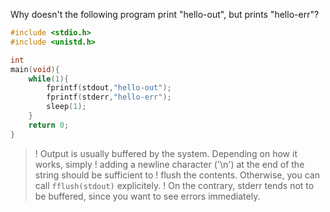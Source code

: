 Why doesn't the following program print "hello-out", but prints "hello-err"?
```C
#include <stdio.h>
#include <unistd.h>

int 
main(void){
	while(1){
		fprintf(stdout,"hello-out");
		fprintf(stderr,"hello-err");
		sleep(1);
	}
	return 0;
}
```

>! Output is usually buffered by the system. Depending on how it works, simply
>! adding a newline character ('\n') at the end of the string should be sufficient to
>! flush the contents. Otherwise, you can call `fflush(stdout)` explicitely.
>! On the contrary, stderr tends not to be buffered, since you want to see errors immediately.
